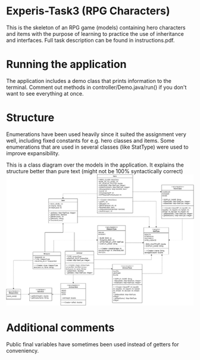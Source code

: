 # Experis-Task3 (RPG Characters)
This is the skeleton of an RPG game (models) containing hero characters and items with the purpose of learning to practice the use of inheritance and interfaces.
Full task description can be found in instructions.pdf.

# Running the application
The application includes a demo class that prints information to the terminal. Comment out methods in controller/Demo.java/run() if you don't want to see everything at once.

# Structure
Enumerations have been used heavily since it suited the assignment very well, including fixed constants for e.g. hero classes and items.
Some enumerations that are used in several classes (like StatType) were used to improve expansibility.

This is a class diagram over the models in the application. It explains the structure better than pure text (might not be 100% syntactically correct)<br/>
![uml-class-diagram](https://github.com/Bumpfel/Experis-Task3/blob/main/uml-class-diagram.png?raw=true)

# Additional comments 
Public final variables have sometimes been used instead of getters for conveniency.

